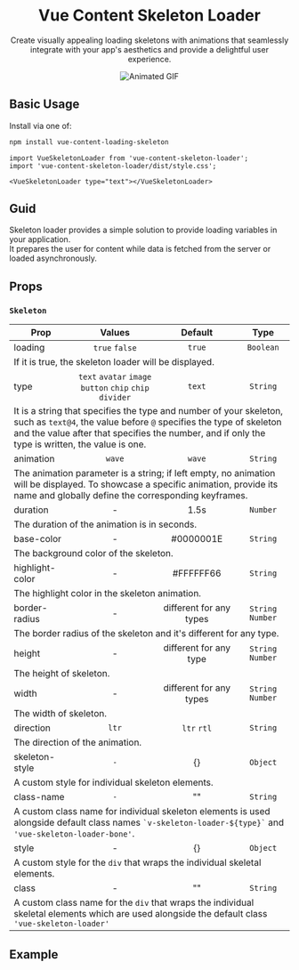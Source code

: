 <div align="center">
    <h1 align="center">Vue Content Skeleton Loader</h1>
    <p align="center">
        Create visually appealing loading skeletons with animations that seamlessly integrate with your app's aesthetics
        and provide a delightful user experience.
    </p>
    <img src="https://media4.giphy.com/media/v1.Y2lkPTc5MGI3NjExdXA0Mjc0Mzh0cGU0c3RqYmt4ZXpxNzM0c3ppbzAycDJqZjZxZ29hYiZlcD12MV9pbnRlcm5hbF9naWZfYnlfaWQmY3Q9Zw/WHayPi9eE3HW8pz7xa/giphy.gif" alt="Animated GIF" style="style="width: 500px; height: 528.634px; left: 0px; top: 0px; opacity: 1;">
</div>

## Basic Usage

Install via one of:

```bash
npm install vue-content-loading-skeleton
```

```tsx
import VueSkeletonLoader from 'vue-content-skeleton-loader';
import 'vue-content-skeleton-loader/dist/style.css';

<VueSkeletonLoader type="text"></VueSkeletonLoader>
```

## Guid

Skeleton loader provides a simple solution to provide loading variables in your application. \
It prepares the user for content while data is fetched from the server or loaded asynchronously.

## Props

### `Skeleton`

<table>
    <thead>
        <tr>
            <th>Prop</th>
            <th>Values</th>
            <th>Default</th>
            <th>Type</th>
        </tr>
    </thead>
    <tbody>
        <tr>
            <td>
                loading
            </td>
            <td align="center">
                <code>true</code>
                <code>false</code>
            </td>
            <td align="center">
                <code>true</code>
            </td>
            <td align="center">
                <code>Boolean</code>
            </td>
        <tr>
            <td colspan="4">
                If it is true, the skeleton loader will be displayed.
            </td>
        </tr>
        <tr>
            <td>
                type
            </td>
            <td align="center">
                <code>text</code>
                <code>avatar</code>
                <code>image</code>
                <code>button</code>
                <code>chip</code>
                <code>chip</code>
                <code>divider</code>
            </td>
            <td align="center">
                <code>text</code>
            </td>
            <td align="center">
                <code>String</code>
            </td>
        <tr>
            <td colspan="4">
                It is a string that specifies the type and number of your skeleton, such as <code>text@4</code>,
                the value before <code>@</code> specifies the type of skeleton and the value after that specifies the number, 
                and if only the type is written, the value is one.
            </td>
        </tr>
        <tr>
            <td>
                animation
            </td>
            <td align="center">
                <code>wave</code>
            </td>
            <td align="center">
                <code>wave</code>
            </td>
            <td align="center">
                <code>String</code>
            </td>
        <tr>
            <td colspan="4">
                The animation parameter is a string; if left empty, no animation will be displayed. 
                To showcase a specific animation, provide its name and globally define the corresponding keyframes.
            </td>
        </tr>
        <tr>
            <td>
                duration
            </td>
            <td align="center">
               -
            </td>
            <td align="center">
               1.5s
            </td>
            <td align="center">
                <code>Number</code>
            </td>
        <tr>
            <td colspan="4">
                The duration of the animation is in seconds.
            </td>
        </tr>
        <tr>
            <td>
                base-color
            </td>
            <td align="center">
               -
            </td>
            <td align="center">
              #0000001E
            </td>
            <td align="center">
                <code>String</code>
            </td>
        <tr>
            <td colspan="4">
                The background color of the skeleton.
            </td>
        </tr>
        <tr>
            <td>
                highlight-color
            </td>
            <td align="center">
               -
            </td>
            <td align="center">
               #FFFFFF66
            </td>
            <td align="center">
                <code>String</code>
            </td>
        <tr>
            <td colspan="4">
                The highlight color in the skeleton animation.
            </td>
        </tr>
        <tr>
            <td>
                border-radius
            </td>
            <td align="center">
               -
            </td>
            <td align="center">
               different for any types
            </td>
            <td align="center">
                <code>String</code>
                <code>Number</code>
            </td>
        <tr>
            <td colspan="4">
                The border radius of the skeleton and it's different for any type.
            </td>
        </tr>
        <tr>
            <td>
                height
            </td>
            <td align="center">
               -
            </td>
            <td align="center">
               different for any type
            </td>
            <td align="center">
                <code>String</code>
                <code>Number</code>
            </td>
        <tr>
            <td colspan="4">
                The height of skeleton.
            </td>
        </tr>
        <tr>
            <td>
                width
            </td>
            <td align="center">
               -
            </td>
            <td align="center">
               different for any types
            </td>
            <td align="center">
                <code>String</code>
                <code>Number</code>
            </td>
        <tr>
            <td colspan="4">
                The width of skeleton.
            </td>
        </tr>
        <tr>
            <td>
                direction
            </td>
            <td align="center">
               <code>ltr</code>
            </td>
            <td align="center">
                <code>ltr</code>
                <code>rtl</code>
            </td>
            <td align="center">
                <code>String</code>
            </td>
        <tr>
            <td colspan="4">
               The direction of the animation.
            </td>
        </tr>
        <tr>
            <td>
                skeleton-style
            </td>
            <td align="center">
               <code>-</code>
            </td>
            <td align="center">
                {}
            </td>
            <td align="center">
                <code>Object</code>
            </td>
        <tr>
            <td colspan="4">
                A custom style for individual skeleton elements.
            </td>
        </tr>
        <tr>
            <td>
                class-name
            </td>
            <td align="center">
               <code>-</code>
            </td>
            <td align="center">
                ""
            </td>
            <td align="center">
                <code>String</code>
            </td>
        <tr>
            <td colspan="4">
                A custom class name for individual skeleton elements is used alongside default class names 
                <code>`v-skeleton-loader-${type}`</code> and <code>'vue-skeleton-loader-bone'</code>.
            </td>
        </tr>
        <tr>
            <td>
                style
            </td>
            <td align="center">
                -
            </td>
            <td align="center">
                {}
            </td>
            <td align="center">
                <code>Object</code>
            </td>
        <tr>
            <td colspan="4">
                A custom style for the <code>div</code> that wraps the individual skeletal elements.
            </td>
        </tr>
        <tr>
            <td>
                class
            </td>
            <td align="center">
                -
            </td>
            <td align="center">
                ""
            </td>
            <td align="center">
                <code>String</code>
            </td>
        <tr>
            <td colspan="4">
               A custom class name for the <code>div</code> that wraps the individual skeletal elements 
               which are used alongside the default class <code>'vue-skeleton-loader'</code>
            </td>
        </tr>
    </tbody>
</table>


## Example

<VueSkeletonLoader type="text"></VueSkeletonLoader>
